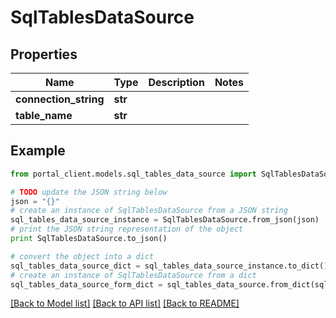 # SqlTablesDataSource


## Properties
Name | Type | Description | Notes
------------ | ------------- | ------------- | -------------
**connection_string** | **str** |  | 
**table_name** | **str** |  | 

## Example

```python
from portal_client.models.sql_tables_data_source import SqlTablesDataSource

# TODO update the JSON string below
json = "{}"
# create an instance of SqlTablesDataSource from a JSON string
sql_tables_data_source_instance = SqlTablesDataSource.from_json(json)
# print the JSON string representation of the object
print SqlTablesDataSource.to_json()

# convert the object into a dict
sql_tables_data_source_dict = sql_tables_data_source_instance.to_dict()
# create an instance of SqlTablesDataSource from a dict
sql_tables_data_source_form_dict = sql_tables_data_source.from_dict(sql_tables_data_source_dict)
```
[[Back to Model list]](../README.md#documentation-for-models) [[Back to API list]](../README.md#documentation-for-api-endpoints) [[Back to README]](../README.md)


